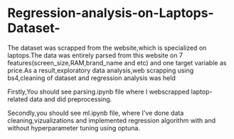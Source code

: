 # Regression-analysis-on-Laptops-Dataset-
The dataset was scrapped from the website,which is specialized on laptops.The data was entirely parsed from this website on 7 features(screen_size,RAM,brand_name and etc) and one target variable as price.As a result,exploratory data analysis,web scrapping using bs4,cleaning of dataset and regression analysis was held

Firstly,You should see parsing.ipynb file where I webscrapped laptop-related data and did preprocessing.

Secondly,you should see ml.ipynb file, where I've done data cleaning,vizualizations and implemented regression algorithm with and without hyperparameter tuning using optuna.

